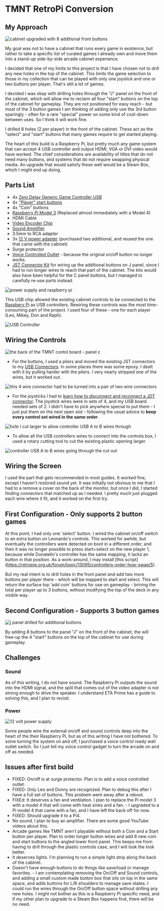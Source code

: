 
# TMNT RetroPi Conversion

## My Approach

![cabinet upgraded with 8 additional front buttons](img/upgraded.jpg)

My goal was not to have a cabinet that runs every game in existence, but rather to take a specific list of curated games I already own and move them into a stand-up side-by-side arcade cabinet experience.

I decided that one of my limits to this project is that I have chosen not to drill any new holes in the top of the cabinet. This limits the game selection to those in my collection that can be played with only one joystick and one or two buttons per player. That's still a lot of games.

I decided I was okay with drilling holes through the "J" panel on the front of the cabinet, which will allow me to reclaim all four "start" buttons on the top of the cabinet for gameplay. They are not positioned for easy reach - but most of the 3 button games I am thinking of adding only use the 3rd button sparingly - often for a rare "special" power on some kind of cool-down between uses. So I think it will work fine.

I drilled 8 holes (2 per player) in the front of the cabinet. These act as the "select" and "start" buttons that many games require to get started playing.

The heart of this build is a Raspberry Pi, but pretty much any game system that can accept 4 USB controller and output HDMI, VGA or DVI video would have worked. The chief considerations are availability of titles that do not need many buttons, and systems that do not require swapping physical media. An upgrade that would satisfy these well would be a Steam Box, which I might end up doing.

## Parts List


- 4x [Zero Delay Generic Game Controller USB][8]
- 4x ["Player" start buttons][6]
- 4x "Coin" buttons
- [Raspberry Pi Model 3][1] (Replaced almost immediately with a Model 4)
- HDMI Cable
- [Video Encoder Chip][7]
- [Sound Amplifier][2]
- 3.5mm to RCA adapter
- 3x [12 V power adapter][3] (purchased two additional, and reused the one that came with the cabinet)
- Surge protector
- [Voice Controlled Outlet][5] - because the original on/off button no longer works.
- [JST Connector Kit][4] for wiring up the additional buttons on J panel, since I had to run longer wires to reach that part of the cabinet. The kits would also have been helpful for the C panel buttons, but I managed to carefully re-use parts instead.

![power supply and raspberry pi](img/power_pi.jpg)

This USB chip allowed the existing cabinet controls to be connected to the [Raspbery Pi][1] as USB controllers. Rewiring these controls was the most time-consuming part of the project. I used four of these - one for each player (Leo, Mikey, Don and Raph).

![USB Controller](img/usb_1.jpg)

[1]: https://smile.amazon.com/CanaKit-Raspberry-Premium-Supply-Listed/dp/B01C6EQNNK
[2]: https://smile.amazon.com/gp/product/B007TUSXEY
[3]: https://smile.amazon.com/gp/product/B07ZNJB5BB
[4]: https://smile.amazon.com/gp/product/B07D241T3M
[5]: https://smile.amazon.com/gp/product/B07B8W2KHZ
[6]: https://smile.amazon.com/gp/product/B07S31JY9M
[7]: https://smile.amazon.com/gp/product/B07ZVMWPZP
[8]: https://smile.amazon.com/gp/product/B01FZ797OC

## Wiring the Controls

![the back of the TMNT contol board - panel c](img/buttons.jpg)

+ For the buttons, I used a pliers and moved the existing JST connectors to my [USB Connectors](https://smile.amazon.com/gp/aw/d/B01FZ797OC?psc=1&ref=ppx_pop_mob_b_asin_title). In some places there was some epoxy. I dealt with it by pulling harder with the pliers. I very nearly stripped one of the wires, but it worked out.


![this 4 wire connector had to be turned into a pair of two wire connectors](img/rewired.jpg)

+ For the joysticks I had to [learn how to disconnect and reconnect a JDT connector](https://youtu.be/kRvDgiX4Sk4). The joystick wires were in sets of 4, and my USB board needed sets of 2. I didn't have to pick anywhere special to put them - I just put them on the next open slot - following the usual advice to **keep every control set wired in the same order**.


![hole I cut larger to allow controller USB A to B wires through](img/hole.jpg)

+ To allow all the USB controllers wires to connect into the controls box, I used a rotary cutting tool to cut the existing plastic opening larger.

![controller USB A to B wires going through the cut out](img/controller_wires.jpg)

## Wiring the Screen

I used the part that gets recommended in most guides. It worked fine, except I haven't restored sound yet. It was initially not obvious to me that I had to a remove a cover on the back of the monitor, but once I did, I started finding connectors that matched up as I needed. I pretty much just plugged each wire where it fit, and it worked on the first try.

## First Configuration - Only supports 2 button games

At this point, I had only one 'select' button. I wired the cabinet on/off switch to an extra button on Leonardo's controls. This worked for awhile, but eventually the controllers were detected on boot in a different order, and then it was no longer possible to press start+select on the new player 1, because while Donatello's controller has the same mapping, it lacks an button in that position. As a work-around, I may install [this script] (https://retropie.org.uk/forum/topic/13095/controllers-order-how-swap/5). 
 
But my real intent is to drill holes in the front panel and add two more buttons per player there - which will be mapped to start and select. This will return the surface top 'add coin' buttons for use on gameplay - brining the total per player up to 3 buttons, without modifying the top of the deck in any visible way.

## Second Configuration - Supports 3 button games

![j panel drilled for additional buttons](img/jpanel.jpg)

By adding 8 buttons to the panel "J" on the front of the cabinet, the will free-up the 4 "start" buttons on the top of the cabinet for use during gameplay.

## Challenges

### Sound

As of this writing, I do not have sound. The Raspberry Pi outputs the sound into the HDMI signal, and the split that comes out of the video adapter is not strong enough to drive the speaker. I understand ETA Prime has a guide to solving this, and I plan to revisit.

### Power

![12 volt power supply](img/power.jpg)

Some people wire the external on/off and sound controls deep into the heart of the their Raspberry Pi, but as of this writing I have not bothered. To solve turning the system on and off, I purchased a voice control ready wall outlet switch. So I just tell my voice control gadget to turn the arcade on and off as needed.

## Issues after first build

+ FIXED: On/off is at surge protector. Plan is to add a voice controlled outlet.
+ FIXED: Only Leo and Donny are recognized. Plan to debug this after I have a full set of buttons. This problem went away after a reboot.
+ FIXEd: It deserves a fan and ventilation. I plan to replace the Pi model 3 with a model 4 that will come with heat sinks and a fan. - I upgraded to a Pi model 4 that came with a fan, and I have left the back off for now.
+ FIXED: Should upgrade it to a Pi4.
+ No sound. I plan to buy an amplifier. There are some good YouTube videos about this.
+ Arcade games like TMNT aren't playable without both a Coin and a Start button per player. Plan to order longer button wires and add 8 new coin and start buttons to the angled lower front panel. This keeps me from having to drill through the plastic controls case, and I will look the look better.
+ It deserves lights. I'm planning to run a simple light strip along the back of the cabinet.
+ Doesn't have enough buttons to do things like save/load or manage favorites. - I am contemplating removing the On/Off and Sound controls, and adding a small custom made button box that sits on top in the same space, and adds buttons for L/R shoulders to manage save states. I could run the wires through the On/Off button space without drilling any new holes. I might not bother as this is a Raspberry Pi specific need, and if my other plan to upgrade to a Steam Box happens first, there will be no need.
